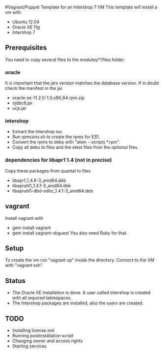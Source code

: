 #Vagrant/Puppet Template for an Intershop 7 VM
This template will install a vm with
* Ubuntu 12.04
* Oracle XE 11g
* Intershop 7

## Prerequisites
You need to copy several files to the modules/*/files folder:

### oracle
It is important that the jars version matches the database version. If in doubt check the manifest in the jar.
* oracle-xe-11.2.0-1.0.x86_64.rpm.zip
* ojdbc6.jar
* ucp.jar

### intershop
* Extract the Intershop iso.
* Run rpmconv.sh to create the rpms for ES1.
* Convert the rpms to debs with "alien --scripts *.rpm".
* Copy all debs to files and the etest files from the optional files.

### dependencies for libapr1 1.4 (not in precise) 
Copy these packages from quantal to files
* libapr1_1.4.6-3_amd64.deb
* libaprutil1_1.4.1-3_amd64.deb
* libaprutil1-dbd-odbc_1.4.1-3_amd64.deb

## vagrant
Install vagrant with
* gem install vagrant
* gem install vagrant-vbguest
You also need Ruby for that.

## Setup
To create the vm run "vagrant up" inside the directory. Connect to the VM with "vagrant ssh".

## Status
* The Oracle XE installation is done. A user called intershop is created with all required tablespaces.
* The Intershop packages are installed, also the users are created.

## TODO
* Installing license.xml
* Running postinstallation script
* Changing owner and access rights
* Starting services
